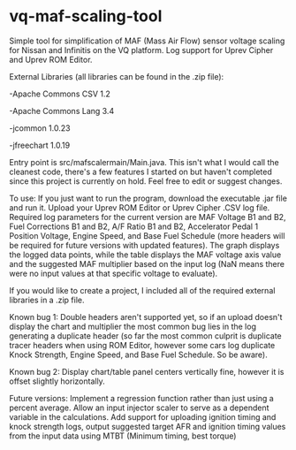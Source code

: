 # vq-maf-scaling-tool
Simple tool for simplification of MAF (Mass Air Flow) sensor voltage scaling for Nissan and Infinitis on the VQ platform. Log support for Uprev Cipher and Uprev ROM Editor.

External Libraries (all libraries can be found in the .zip file):

-Apache Commons CSV 1.2 

-Apache Commons Lang 3.4 

-jcommon 1.0.23

-jfreechart 1.0.19

Entry point is src/mafscalermain/Main.java. This isn't what I would call the cleanest code, there's a few features I started on but haven't completed since this project is currently on hold. Feel free to edit or suggest changes.

To use: If you just want to run the program, download the executable .jar file and run it. Upload your Uprev ROM Editor or Uprev Cipher .CSV log file. Required log parameters for the current version are MAF Voltage B1 and B2, Fuel Corrections B1 and B2, A/F Ratio B1 and B2, Accelerator Pedal 1 Position Voltage, Engine Speed, and Base Fuel Schedule (more headers will be required for future versions with updated features). The graph displays the logged data points, while the table displays the MAF voltage axis value and the suggested MAF multiplier based on the input log (NaN means there were no input values at that specific voltage to evaluate).

If you would like to create a project, I included all of the required external libraries in a .zip file.

Known bug 1: Double headers aren't supported yet, so if an upload doesn't display the chart and multiplier the most common bug lies in the log generating a duplicate header (so far the most common culprit is duplicate tracer headers when using ROM Editor, however some cars log duplicate Knock Strength, Engine Speed, and Base Fuel Schedule. So be aware). 

Known bug 2: Display chart/table panel centers vertically fine, however it is offset slightly horizontally.

Future versions: Implement a regression function rather than just using a percent average. Allow an input injector scaler to serve as a dependent variable in the calculations. Add support for uploading ignition timing and knock strength logs, output suggested target AFR and ignition timing values from the input data using MTBT (Minimum timing, best torque)
